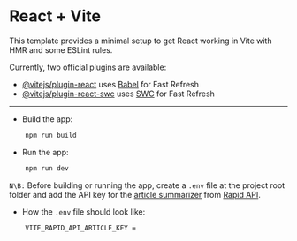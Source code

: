 # React + Vite

This template provides a minimal setup to get React working in Vite with HMR and some ESLint rules.

Currently, two official plugins are available:

- [@vitejs/plugin-react](https://github.com/vitejs/vite-plugin-react/blob/main/packages/plugin-react/README.md) uses [Babel](https://babeljs.io/) for Fast Refresh
- [@vitejs/plugin-react-swc](https://github.com/vitejs/vite-plugin-react-swc) uses [SWC](https://swc.rs/) for Fast Refresh

---

- Build the app:

```sh
    npm run build
``` 

- Run the app:

```sh
    npm run dev
``` 

`N\B:` Before building or running the app, create a `.env` file at the project root folder and add the API key for the [article summarizer](https://rapidapi.com/restyler/api/article-extractor-and-summarizer?utm_source=youtube.com%2FJavaScriptMastery&utm_medium=referral&utm_campaign=DevRel) from [Rapid API](https://rapidapi.com/hub).

- How the `.env` file should look like:

```sh
    VITE_RAPID_API_ARTICLE_KEY = 
```
